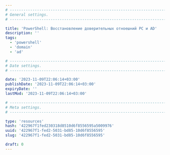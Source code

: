 ```yaml
---
# -------------------------------------------------------------------------------------------------------------------- #
# General settings.
# -------------------------------------------------------------------------------------------------------------------- #

title: 'PowerShell: Восстановление доверительных отноешний PC и AD'
description: ''
tags:
  - 'powershell'
  - 'domain'
  - 'ad'

# -------------------------------------------------------------------------------------------------------------------- #
# Date settings.
# -------------------------------------------------------------------------------------------------------------------- #

date: '2023-11-09T22:06:14+03:00'
publishDate: '2023-11-09T22:06:14+03:00'
expiryDate: ''
lastMod: '2023-11-09T22:06:14+03:00'

# -------------------------------------------------------------------------------------------------------------------- #
# Meta settings.
# -------------------------------------------------------------------------------------------------------------------- #

type: 'resources'
hash: '422967f1fed230318d8510d6f8556595a5009976'
uuid: '422967f1-fed2-5031-bd85-10d6f8556595'
slug: '422967f1-fed2-5031-bd85-10d6f8556595'

draft: 0
---
```




<!--more-->
